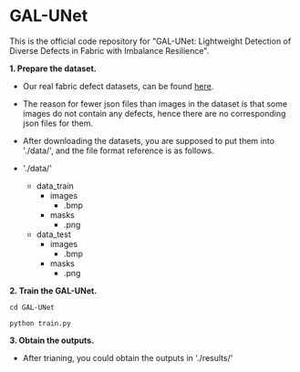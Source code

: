 # GAL-UNet
This is the official code repository for "GAL-UNet: Lightweight Detection of Diverse Defects in Fabric with Imbalance Resilience".

**1. Prepare the dataset.**

- Our real fabric defect datasets, can be found [here](https://pan.baidu.com/s/18rKV6xNr5EBqE58t9aENPw?pwd=8dpz).

- The reason for fewer json files than images in the dataset is that some images do not contain any defects, hence there are no corresponding json files for them.

- After downloading the datasets, you are supposed to put them into './data/', and the file format reference is as follows.

- './data/'
  - data_train
    - images
      - .bmp
    - masks
      - .png
  - data_test
    - images
      - .bmp
    - masks
      - .png

**2. Train the GAL-UNet.**
```
cd GAL-UNet
```
```
python train.py
```

**3. Obtain the outputs.**
- After trianing, you could obtain the outputs in './results/'
